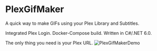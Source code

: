 # PlexGifMaker
A quick way to make GIFs using your Plex Library and Subtitles.  

Integrated Plex Login. Docker-Compose build.  Written in C#/.NET 6.0.  

The only thing you need is your Plex URL. 
![PlexGifMakerDemo](https://github.com/TechBuckler/PlexGifMaker/assets/166867994/f57dad0a-1004-4d45-a871-fc212b2078c0)
